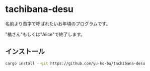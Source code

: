 # tachibana-desu
名前より苗字で呼ばれたいお年頃のプログラムです。

"橘さん"もしくは"Alice"で終了します。


## インストール
```bash
cargo install --git https://github.com/yu-ko-ba/tachibana-desu
```
